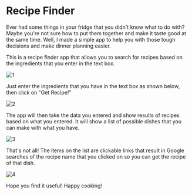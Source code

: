 # Recipe Finder
Ever had some things in your fridge that you didn't know what to do with? Maybe you're not sure how to put them together and make it taste good at the same time. Well, I made a simple app to help you with those tough decisions and make dinner planning easier.

This is a recipe finder app that allows you to search for recipes based on the ingredients that you enter in the text box. 

![1](https://github.com/dvasquez08/recipe-app/assets/99619761/3a3c5c18-c999-40a5-ba9c-0b0a2565d0b9)

Just enter the ingredients that you have in the text box as shown below, then click on "Get Recipe!"

![2](https://github.com/dvasquez08/recipe-app/assets/99619761/59f48be2-ce79-46ca-99a1-0122e25dd94f)

The app will then take the data you entered and show results of recipes based on what you entered. It will show a list of possible dishes that you can make with what you have.

![3](https://github.com/dvasquez08/recipe-app/assets/99619761/9d5371a4-7510-48fc-b354-ae2f5543355a)

That's not all! The items on the list are clickable links that result in Google searches of the recipe name that you clicked on so you can get the recipe of that dish.

![4](https://github.com/dvasquez08/recipe-app/assets/99619761/e82819f8-9463-4e46-a737-ac3f7fa8eecd)

Hope you find it useful! Happy cooking! 

